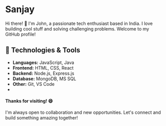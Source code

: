 <!-- Your Name -->
# Sanjay

<!-- Introduction -->
Hi there! 👋 I'm John, a passionate tech enthusiast based in India. I love building cool stuff and solving challenging problems. Welcome to my GitHub profile!


<!-- Technologies -->
## 🔧 Technologies & Tools
- **Languages:** JavaScript, Java
- **Frontend:** HTML, CSS, React
- **Backend:** Node.js, Express.js
- **Database:** MongoDB, MS SQL
- **Other:** Git, VS Code
- 
<!-- Footer -->
#### Thanks for visiting! 😄
I'm always open to collaboration and new opportunities. Let's connect and build something amazing together!


